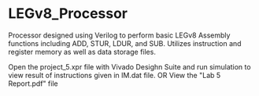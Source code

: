 # LEGv8_Processor
Processor designed using Verilog to perform basic LEGv8 Assembly functions including ADD, STUR, LDUR, and SUB. Utilizes instruction and register memory as well as data storage files.

Open the project_5.xpr file with Vivado Desighn Suite and run simulation to view result of instructions given in IM.dat file.
OR
View the "Lab 5 Report.pdf" file
